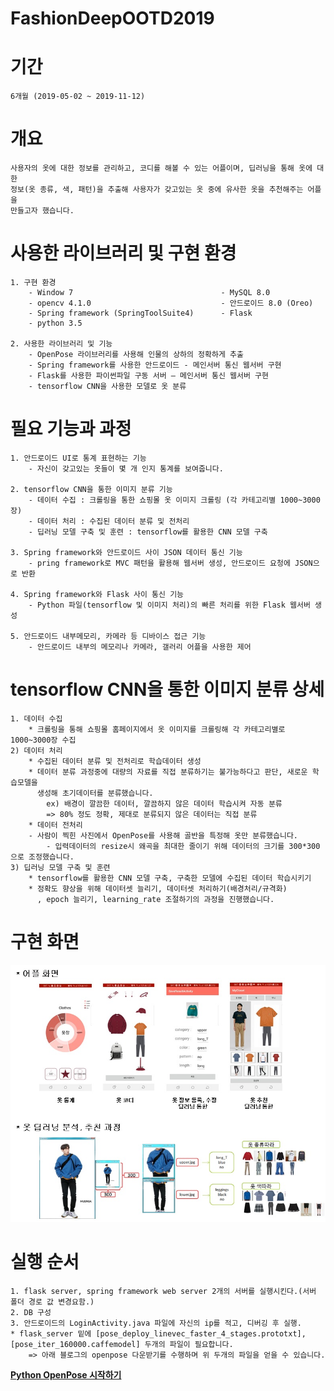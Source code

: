 # FashionDeepOOTD2019
# 기간
    6개월 (2019-05-02 ~ 2019-11-12)
    
    
    
# 개요
    사용자의 옷에 대한 정보를 관리하고, 코디를 해볼 수 있는 어플이며, 딥러닝을 통해 옷에 대한
    정보(옷 종류, 색, 패턴)을 추출해 사용자가 갖고있는 옷 중에 유사한 옷을 추천해주는 어플을
    만들고자 했습니다.
    
    
    
# 사용한 라이브러리 및 구현 환경
    1. 구현 환경
        - Window 7                                 - MySQL 8.0
        - opencv 4.1.0                             - 안드로이드 8.0 (Oreo)
        - Spring framework (SpringToolSuite4)      - Flask
        - python 3.5
        
    2. 사용한 라이브러리 및 기능
        - OpenPose 라이브러리를 사용해 인물의 상하의 정확하게 추출
        - Spring framework를 사용한 안드로이드 - 메인서버 통신 웹서버 구현
        - Flask를 사용한 파이썬파일 구동 서버 – 메인서버 통신 웹서버 구현
        - tensorflow CNN을 사용한 모델로 옷 분류
        
        
        
# 필요 기능과 과정
    1. 안드로이드 UI로 통계 표현하는 기능
        - 자신이 갖고있는 옷들이 몇 개 인지 통계를 보여줍니다.
        
    2. tensorflow CNN을 통한 이미지 분류 기능
        - 데이터 수집 : 크롤링을 통한 쇼핑몰 옷 이미지 크롤링 (각 카테고리별 1000~3000장)
        - 데이터 처리 : 수집된 데이터 분류 및 전처리
        - 딥러닝 모델 구축 및 훈련 : tensorflow를 활용한 CNN 모델 구축
        
    3. Spring framework와 안드로이드 사이 JSON 데이터 통신 기능
        - pring framework로 MVC 패턴을 활용해 웹서버 생성, 안드로이드 요청에 JSON으로 반환
        
    4. Spring framework와 Flask 사이 통신 기능
        - Python 파일(tensorflow 및 이미지 처리)의 빠른 처리를 위한 Flask 웹서버 생성
        
    5. 안드로이드 내부메모리, 카메라 등 디바이스 접근 기능
        - 안드로이드 내부의 메모리나 카메라, 갤러리 어플을 사용한 제어
        
        
        
# tensorflow CNN을 통한 이미지 분류 상세
    1. 데이터 수집
        * 크롤링을 통해 쇼핑몰 홈페이지에서 옷 이미지를 크롤링해 각 카테고리별로 1000~3000장 수집
    2) 데이터 처리
        * 수집된 데이터 분류 및 전처리로 학습데이터 생성
        * 데이터 분류 과정중에 대량의 자료를 직접 분류하기는 불가능하다고 판단, 새로운 학습모델을
          생성해 초기데이터를 분류했습니다.
            ex) 배경이 깔끔한 데이터, 깔끔하지 않은 데이터 학습시켜 자동 분류
            => 80% 정도 정확, 제대로 분류되지 않은 데이터는 직접 분류
        * 데이터 전처리
        - 사람이 찍힌 사진에서 OpenPose를 사용해 골반을 특정해 옷만 분류했습니다.
            - 입력데이터의 resize시 왜곡을 최대한 줄이기 위해 데이터의 크기를 300*300으로 조정했습니다.
    3) 딥러닝 모델 구축 및 훈련
        * tensorflow를 활용한 CNN 모델 구축, 구축한 모델에 수집된 데이터 학습시키기
        * 정확도 향상을 위해 데이터셋 늘리기, 데이터셋 처리하기(배경처리/규격화)
          , epoch 늘리기, learning_rate 조절하기의 과정을 진행했습니다.
          
          
          
          
# 구현 화면
<div align="center">
    <img src="./image/fashion_deep_1.jpg", width="900">
</div>




# 실행 순서
    1. flask server, spring framework web server 2개의 서버를 실행시킨다.(서버 폴더 경로 값 변경요함.)
    2. DB 구성
    3. 안드로이드의 LoginActivity.java 파일에 자신의 ip를 적고, 디버깅 후 실행.
    * flask_server 밑에 [pose_deploy_linevec_faster_4_stages.prototxt], [pose_iter_160000.caffemodel] 두개의 파일이 필요합니다.
        => 아래 블로그의 openpose 다운받기를 수행하며 위 두개의 파일을 얻을 수 있습니다.
[**Python OpenPose 시작하기**](https://blog.naver.com/rhrkdfus/221531159811)
